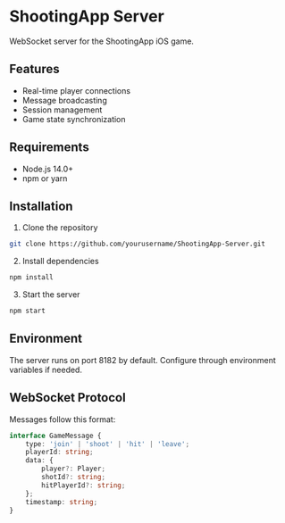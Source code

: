 # ShootingApp Server

WebSocket server for the ShootingApp iOS game.

## Features
- Real-time player connections
- Message broadcasting
- Session management
- Game state synchronization

## Requirements
- Node.js 14.0+
- npm or yarn

## Installation
1. Clone the repository
```bash
git clone https://github.com/yourusername/ShootingApp-Server.git
```

2. Install dependencies
```bash
npm install
```

3. Start the server
```bash
npm start
```

## Environment
The server runs on port 8182 by default. Configure through environment variables if needed.

## WebSocket Protocol
Messages follow this format:
```typescript
interface GameMessage {
    type: 'join' | 'shoot' | 'hit' | 'leave';
    playerId: string;
    data: {
        player?: Player;
        shotId?: string;
        hitPlayerId?: string;
    };
    timestamp: string;
}
```
